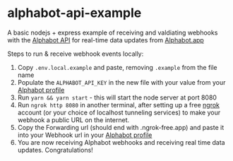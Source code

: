 # alphabot-api-example

A basic nodejs + express example of receiving and valdiating webhooks with the [Alphabot API](https://api.alphabot.app) for real-time data updates from [Alphabot.app](https://www.alphabot.app)

Steps to run & receive webhook events locally:

1. Copy `.env.local.example` and paste, removing `.example` from the file name
2. Populate the `ALPHABOT_API_KEY` in the new file with your value from your [Alphabot profile](https://alphabot.app/#profile-developer)
3. Run `yarn && yarn start` - this will start the node server at port 8080
4. Run `ngrok http 8080` in another terminal, after setting up a free [ngrok](https://ngrok.com/) account (or your choice of localhost tunneling services) to make your webhook a public URL on the internet.
5. Copy the Forwarding url (should end with .ngrok-free.app) and paste it into your Webhook url in your [Alphabot profile](https://alphabot.app/#profile-developer)
6. You are now receiving Alphabot webhooks and receiving real time data updates. Congratulations!
